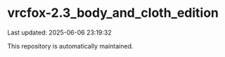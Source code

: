 # vrcfox-2.3_body_and_cloth_edition

Last updated: 2025-06-06 23:19:32

This repository is automatically maintained.
